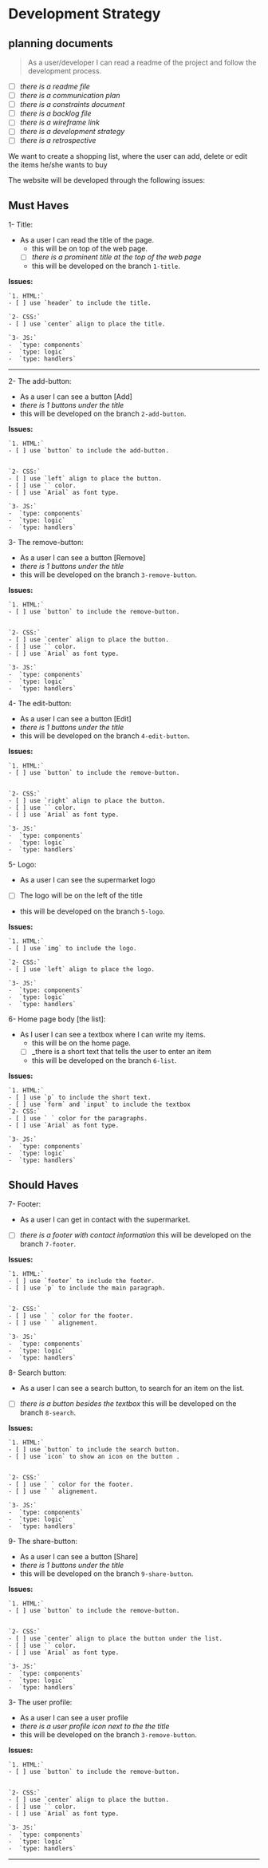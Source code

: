 <!--

- As a user I can add items on a shopping list 
- As a user I can remove items from the shopping list
- As a user I can see all items on the shopping list
- As a user I can edit the shopping list
- As a user I want to add each items to different categories
- As a user I want a checkbox with each item to mark it done 

  There will be different types of tasks for each user story:
    `type: components`
    `type: css`
    `type: logic`
    `type: handlers`
    ...

-->

# Development Strategy

## planning documents

> As a user/developer I can read a readme of the project and follow the development process.

- [ ] _there is a readme file_
- [ ] _there is a communication plan_
- [ ] _there is a constraints document_
- [ ] _there is a backlog file_
- [ ] _there is a wireframe link_
- [ ] _there is a development strategy_
- [ ] _there is a retrospective_

We want to create a shopping list, where the user can add, delete or edit the items he/she wants to buy

The website will be developed through the following issues:

## Must Haves

1- Title:

- As a user I can read the title of the page.
  - this will be on top of the web page.
  - [ ] _there is a prominent title at the top of the web page_
  - this will be developed on the branch `1-title`.

**Issues:**

    `1. HTML:`
    - [ ] use `header` to include the title.

    `2- CSS:`
    - [ ] use `center` align to place the title.

    `3- JS:`
    -  `type: components`
    -  `type: logic`
    -  `type: handlers`

---

2- The add-button:

- As a user I can see a button [Add] 
- _there is 1 buttons under the title_
- this will be developed on the branch `2-add-button`.

**Issues:**

    `1. HTML:`
    - [ ] use `button` to include the add-button.
    

    `2- CSS:`
    - [ ] use `left` align to place the button.
    - [ ] use `` color.
    - [ ] use `Arial` as font type.

    `3- JS:`
    -  `type: components`
    -  `type: logic`
    -  `type: handlers`

3- The remove-button:

- As a user I can see a button [Remove] 
- _there is 1 buttons under the title_
- this will be developed on the branch `3-remove-button`.

**Issues:**

    `1. HTML:`
    - [ ] use `button` to include the remove-button.
    

    `2- CSS:`
    - [ ] use `center` align to place the button.
    - [ ] use `` color.
    - [ ] use `Arial` as font type.

    `3- JS:`
    -  `type: components`
    -  `type: logic`
    -  `type: handlers`

4- The edit-button:

- As a user I can see a button [Edit] 
- _there is 1 buttons under the title_
- this will be developed on the branch `4-edit-button`.

**Issues:**

    `1. HTML:`
    - [ ] use `button` to include the remove-button.
    

    `2- CSS:`
    - [ ] use `right` align to place the button.
    - [ ] use `` color.
    - [ ] use `Arial` as font type.

    `3- JS:`
    -  `type: components`
    -  `type: logic`
    -  `type: handlers`

5- Logo:

- As a user I can see the supermarket logo
- [ ] The logo will be on the left of the title
- this will be developed on the branch `5-logo`.

**Issues:**

    `1. HTML:`
    - [ ] use `img` to include the logo.

    `2- CSS:`
    - [ ] use `left` align to place the logo.

    `3- JS:`
    -  `type: components`
    -  `type: logic`
    -  `type: handlers`

6- Home page body [the list]:

- As I user I can see a textbox where I can write my items.
  - this will be on the home page.
  - [ ] _there is a short text that tells the user to enter an item
  - this will be developed on the branch `6-list`.

**Issues:**

    `1. HTML:`
    - [ ] use `p` to include the short text.
    - [ ] use `form` and `input` to include the textbox
    `2- CSS:`
    - [ ] use ` ` color for the paragraphs.
    - [ ] use `Arial` as font type.

    `3- JS:`
    -  `type: components`
    -  `type: logic`
    -  `type: handlers`

## Should Haves

7- Footer:

- As a user I can get in contact with the supermarket.
- [ ] _there is a footer with contact information_
this will be developed on the branch `7-footer`.

**Issues:**

    `1. HTML:`
    - [ ] use `footer` to include the footer.
    - [ ] use `p` to include the main paragraph.


    `2- CSS:`
    - [ ] use ` ` color for the footer.
    - [ ] use ` ` alignement.

    `3- JS:`
    -  `type: components`
    -  `type: logic`
    -  `type: handlers`

8- Search button:

- As a user I can see a search button, to search for an item on the list.
- [ ] _there is a button besides the textbox_
this will be developed on the branch `8-search`.

**Issues:**

    `1. HTML:`
    - [ ] use `button` to include the search button.
    - [ ] use `icon` to show an icon on the button .


    `2- CSS:`
    - [ ] use ` ` color for the footer.
    - [ ] use ` ` alignement.

    `3- JS:`
    -  `type: components`
    -  `type: logic`
    -  `type: handlers`

9- The share-button:

- As a user I can see a button [Share] 
- _there is 1 buttons under the title_
- this will be developed on the branch `9-share-button`.

**Issues:**

    `1. HTML:`
    - [ ] use `button` to include the remove-button.
    

    `2- CSS:`
    - [ ] use `center` align to place the button under the list.
    - [ ] use `` color.
    - [ ] use `Arial` as font type.

    `3- JS:`
    -  `type: components`
    -  `type: logic`
    -  `type: handlers`

3- The user profile:

- As a user I can see a user profile  
- _there is a user profile icon next to the  the title_
- this will be developed on the branch `3-remove-button`.

**Issues:**

    `1. HTML:`
    - [ ] use `button` to include the remove-button.
    

    `2- CSS:`
    - [ ] use `center` align to place the button.
    - [ ] use `` color.
    - [ ] use `Arial` as font type.

    `3- JS:`
    -  `type: components`
    -  `type: logic`
    -  `type: handlers`
---
